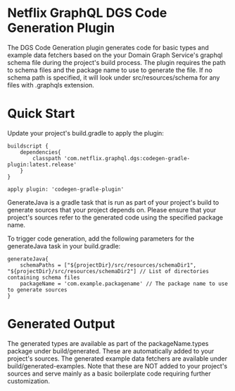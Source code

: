 # Netflix GraphQL DGS Code Generation Plugin

The DGS Code Generation plugin generates code for basic types and example data fetchers based on the your Domain Graph Service's graphql schema file during the project's build process.
The plugin requires the path to schema files and the package name to use to generate the file. If no schema path is specified, 
it will look under src/resources/schema for any files with .graphqls extension.  

# Quick Start

Update your project's build.gradle to apply the plugin:
````
buildscript {
    dependencies{
        classpath 'com.netflix.graphql.dgs:codegen-gradle-plugin:latest.release'
    }
}

apply plugin: 'codegen-gradle-plugin'
````

GenerateJava is a gradle task that is run as part of your project's build to generate sources that your project depends on. 
Please ensure that your project's sources refer to the generated code using the specified package name.
 
To trigger code generation, add the following parameters for the generateJava task in your build.gradle:
 ````
 generateJava{
     schemaPaths = ["${projectDir}/src/resources/schemaDir1", "${projectDir}/src/resources/schemaDir2"] // List of directories containing schema files
     packageName = 'com.example.packagename' // The package name to use to generate sources
 }
 ````

# Generated Output
The generated types are available as part of the packageName.types package under build/generated. These are automatically added to your project's sources.
The generated example data fetchers are available under build/generated-examples. Note that these are NOT added to your project's sources and serve mainly as a 
basic boilerplate code requiring further customization.







